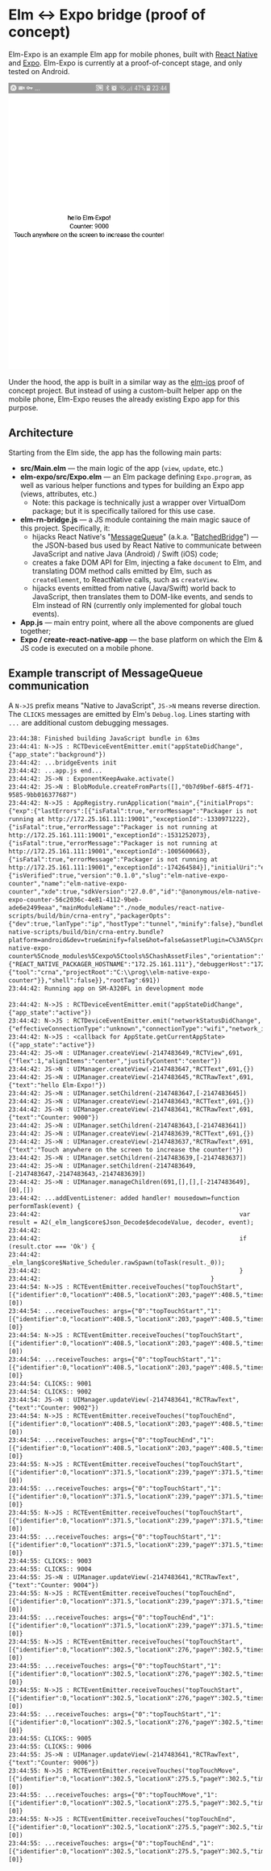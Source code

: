 # Elm \<-> Expo bridge (proof of concept)

Elm-Expo is an example Elm app for mobile phones, built with [React Native](https://facebook.github.io/react-native/) and [Expo](https://expo.io). Elm-Expo is currently at a proof-of-concept stage, and only tested on Android.

![](screencast.gif)

Under the hood, the app is built in a similar way as the [elm-ios](https://github.com/pzp1997/elm-ios) proof of concept project. But instead of using a custom-built helper app on the mobile phone, Elm-Expo reuses the already existing Expo app for this purpose.

## Architecture

Starting from the Elm side, the app has the following main parts:

- **src/Main.elm** &mdash; the main logic of the app (`view`, `update`, etc.)
- **elm-expo/src/Expo.elm** &mdash; an Elm package defining `Expo.program`, as well as various helper functions and types for building an Expo app (views, attributes, etc.)
  - Note: this package is technically just a wrapper over VirtualDom package; but it is specifically tailored for this use case.
- **elm-rn-bridge.js** &mdash; a JS module containing the main magic sauce of this project. Specifically, it:
  - hijacks React Native's "[MessageQueue](https://github.com/facebook/react-native/blob/v0.55.4/Libraries/BatchedBridge/MessageQueue.js)" (a.k.a. "[BatchedBridge](https://github.com/facebook/react-native/blob/v0.55.4/Libraries/BatchedBridge/BatchedBridge.js)") &mdash; the JSON-based bus used by React Native to communicate between JavaScript and native Java (Android) / Swift (iOS) code;
  - creates a fake DOM API for Elm, injecting a fake `document` to Elm, and translating DOM method calls emitted by Elm, such as `createElement`, to ReactNative calls, such as `createView`.
  - hijacks events emitted from native (Java/Swift) world back to JavaScript, then translates them to DOM-like events, and sends to Elm instead of RN (currently only implemented for global touch events).
- **App.js** &mdash; main entry point, where all the above components are glued together;
- **Expo / create-react-native-app** &mdash; the base platform on which the Elm & JS code is executed on a mobile phone.

## Example transcript of MessageQueue communication

A `N->JS` prefix means "Native to JavaScript", `JS->N` means reverse direction. The `CLICKS` messages are emitted by Elm's `Debug.log`. Lines starting with `...` are additional custom debugging messages.


```
23:44:38: Finished building JavaScript bundle in 63ms
23:44:41: N->JS : RCTDeviceEventEmitter.emit("appStateDidChange",{"app_state":"background"})
23:44:42: ...bridgeEvents init
23:44:42: ...app.js end...
23:44:42: JS->N : ExponentKeepAwake.activate()
23:44:42: JS->N : BlobModule.createFromParts([],"0b7d9bef-68f5-4f71-9585-9bb016377687")
23:44:42: N->JS : AppRegistry.runApplication("main",{"initialProps":{"exp":{"lastErrors":[{"isFatal":true,"errorMessage":"Packager is not running at http://172.25.161.111:19001","exceptionId":-1330971222},{"isFatal":true,"errorMessage":"Packager is not running at http://172.25.161.111:19001","exceptionId":-1531252073},{"isFatal":true,"errorMessage":"Packager is not running at http://172.25.161.111:19001","exceptionId":-1005600663},{"isFatal":true,"errorMessage":"Packager is not running at http://172.25.161.111:19001","exceptionId":-174264584}],"initialUri":"exp://172.25.161.111:19000","manifest":{"isVerified":true,"version":"0.1.0","slug":"elm-native-expo-counter","name":"elm-native-expo-counter","xde":true,"sdkVersion":"27.0.0","id":"@anonymous/elm-native-expo-counter-56c2036c-4e81-4112-9beb-ade6e2499eaa","mainModuleName":"./node_modules/react-native-scripts/build/bin/crna-entry","packagerOpts":{"dev":true,"lanType":"ip","hostType":"tunnel","minify":false},"bundleUrl":"http://172.25.161.111:19001/./node_modules/react-native-scripts/build/bin/crna-entry.bundle?platform=android&dev=true&minify=false&hot=false&assetPlugin=C%3A%5Cprog%5Celm-native-expo-counter%5Cnode_modules%5Cexpo%5Ctools%5ChashAssetFiles","orientation":"default","primaryColor":"#023C69","logUrl":"http://172.25.161.111:19000/logs","loadedFromCache":false,"env":{"REACT_NATIVE_PACKAGER_HOSTNAME":"172.25.161.111"},"debuggerHost":"172.25.161.111:19001","iconUrl":"https://d3lwq5rlu14cro.cloudfront.net/ExponentEmptyManifest_192.png","developer":{"tool":"crna","projectRoot":"C:\\prog\\elm-native-expo-counter"}},"shell":false}},"rootTag":691})
23:44:42: Running app on SM-A320FL in development mode

23:44:42: N->JS : RCTDeviceEventEmitter.emit("appStateDidChange",{"app_state":"active"})
23:44:42: N->JS : RCTDeviceEventEmitter.emit("networkStatusDidChange",{"effectiveConnectionType":"unknown","connectionType":"wifi","network_info":"WIFI"})
23:44:42: N->JS : <callback for AppState.getCurrentAppState>({"app_state":"active"})
23:44:42: JS->N : UIManager.createView(-2147483649,"RCTView",691,{"flex":1,"alignItems":"center","justifyContent":"center"})
23:44:42: JS->N : UIManager.createView(-2147483647,"RCTText",691,{})
23:44:42: JS->N : UIManager.createView(-2147483645,"RCTRawText",691,{"text":"hello Elm-Expo!"})
23:44:42: JS->N : UIManager.setChildren(-2147483647,[-2147483645])
23:44:42: JS->N : UIManager.createView(-2147483643,"RCTText",691,{})
23:44:42: JS->N : UIManager.createView(-2147483641,"RCTRawText",691,{"text":"Counter: 9000"})
23:44:42: JS->N : UIManager.setChildren(-2147483643,[-2147483641])
23:44:42: JS->N : UIManager.createView(-2147483639,"RCTText",691,{})
23:44:42: JS->N : UIManager.createView(-2147483637,"RCTRawText",691,{"text":"Touch anywhere on the screen to increase the counter!"})
23:44:42: JS->N : UIManager.setChildren(-2147483639,[-2147483637])
23:44:42: JS->N : UIManager.setChildren(-2147483649,[-2147483647,-2147483643,-2147483639])
23:44:42: JS->N : UIManager.manageChildren(691,[],[],[-2147483649],[0],[])
23:44:42: ...addEventListener: added handler! mousedown=function performTask(event) {
23:44:42:                                                       var result = A2(_elm_lang$core$Json_Decode$decodeValue, decoder, event);
23:44:42:
23:44:42:                                                       if (result.ctor === 'Ok') {
23:44:42:                                                               _elm_lang$core$Native_Scheduler.rawSpawn(toTask(result._0));
23:44:42:                                                       }
23:44:42:                                               }
23:44:54: N->JS : RCTEventEmitter.receiveTouches("topTouchStart",[{"identifier":0,"locationY":408.5,"locationX":203,"pageY":408.5,"timestamp":1239488497,"target":691,"pageX":203}],[0])
23:44:54: ...receiveTouches: args={"0":"topTouchStart","1":[{"identifier":0,"locationY":408.5,"locationX":203,"pageY":408.5,"timestamp":1239488497,"target":691,"pageX":203}],"2":[0]}
23:44:54: N->JS : RCTEventEmitter.receiveTouches("topTouchStart",[{"identifier":0,"locationY":408.5,"locationX":203,"pageY":408.5,"timestamp":1239488497,"target":691,"pageX":203}],[0])
23:44:54: ...receiveTouches: args={"0":"topTouchStart","1":[{"identifier":0,"locationY":408.5,"locationX":203,"pageY":408.5,"timestamp":1239488497,"target":691,"pageX":203}],"2":[0]}
23:44:54: CLICKS:: 9001
23:44:54: CLICKS:: 9002
23:44:54: JS->N : UIManager.updateView(-2147483641,"RCTRawText",{"text":"Counter: 9002"})
23:44:54: N->JS : RCTEventEmitter.receiveTouches("topTouchEnd",[{"identifier":0,"locationY":408.5,"locationX":203,"pageY":408.5,"timestamp":1239488595,"target":691,"pageX":203}],[0])
23:44:54: ...receiveTouches: args={"0":"topTouchEnd","1":[{"identifier":0,"locationY":408.5,"locationX":203,"pageY":408.5,"timestamp":1239488595,"target":691,"pageX":203}],"2":[0]}
23:44:55: N->JS : RCTEventEmitter.receiveTouches("topTouchStart",[{"identifier":0,"locationY":371.5,"locationX":239,"pageY":371.5,"timestamp":1239489062,"target":691,"pageX":239}],[0])
23:44:55: ...receiveTouches: args={"0":"topTouchStart","1":[{"identifier":0,"locationY":371.5,"locationX":239,"pageY":371.5,"timestamp":1239489062,"target":691,"pageX":239}],"2":[0]}
23:44:55: N->JS : RCTEventEmitter.receiveTouches("topTouchStart",[{"identifier":0,"locationY":371.5,"locationX":239,"pageY":371.5,"timestamp":1239489062,"target":691,"pageX":239}],[0])
23:44:55: ...receiveTouches: args={"0":"topTouchStart","1":[{"identifier":0,"locationY":371.5,"locationX":239,"pageY":371.5,"timestamp":1239489062,"target":691,"pageX":239}],"2":[0]}
23:44:55: CLICKS:: 9003
23:44:55: CLICKS:: 9004
23:44:55: JS->N : UIManager.updateView(-2147483641,"RCTRawText",{"text":"Counter: 9004"})
23:44:55: N->JS : RCTEventEmitter.receiveTouches("topTouchEnd",[{"identifier":0,"locationY":371.5,"locationX":239,"pageY":371.5,"timestamp":1239489143,"target":691,"pageX":239}],[0])
23:44:55: ...receiveTouches: args={"0":"topTouchEnd","1":[{"identifier":0,"locationY":371.5,"locationX":239,"pageY":371.5,"timestamp":1239489143,"target":691,"pageX":239}],"2":[0]}
23:44:55: N->JS : RCTEventEmitter.receiveTouches("topTouchStart",[{"identifier":0,"locationY":302.5,"locationX":276,"pageY":302.5,"timestamp":1239489495,"target":691,"pageX":276}],[0])
23:44:55: ...receiveTouches: args={"0":"topTouchStart","1":[{"identifier":0,"locationY":302.5,"locationX":276,"pageY":302.5,"timestamp":1239489495,"target":691,"pageX":276}],"2":[0]}
23:44:55: N->JS : RCTEventEmitter.receiveTouches("topTouchStart",[{"identifier":0,"locationY":302.5,"locationX":276,"pageY":302.5,"timestamp":1239489495,"target":691,"pageX":276}],[0])
23:44:55: ...receiveTouches: args={"0":"topTouchStart","1":[{"identifier":0,"locationY":302.5,"locationX":276,"pageY":302.5,"timestamp":1239489495,"target":691,"pageX":276}],"2":[0]}
23:44:55: CLICKS:: 9005
23:44:55: CLICKS:: 9006
23:44:55: JS->N : UIManager.updateView(-2147483641,"RCTRawText",{"text":"Counter: 9006"})
23:44:55: N->JS : RCTEventEmitter.receiveTouches("topTouchMove",[{"identifier":0,"locationY":302.5,"locationX":275.5,"pageY":302.5,"timestamp":1239489577,"target":691,"pageX":275.5}],[0])
23:44:55: ...receiveTouches: args={"0":"topTouchMove","1":[{"identifier":0,"locationY":302.5,"locationX":275.5,"pageY":302.5,"timestamp":1239489577,"target":691,"pageX":275.5}],"2":[0]}
23:44:55: N->JS : RCTEventEmitter.receiveTouches("topTouchEnd",[{"identifier":0,"locationY":302.5,"locationX":275.5,"pageY":302.5,"timestamp":1239489584,"target":691,"pageX":275.5}],[0])
23:44:55: ...receiveTouches: args={"0":"topTouchEnd","1":[{"identifier":0,"locationY":302.5,"locationX":275.5,"pageY":302.5,"timestamp":1239489584,"target":691,"pageX":275.5}],"2":[0]}
```

